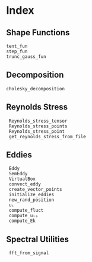 # Index


## Shape Functions
```@docs
tent_fun
step_fun
trunc_gauss_fun
```

## Decomposition
```@docs
cholesky_decomposition
```


## Reynolds Stress
```@docs
 Reynolds_stress_tensor
 Reynolds_stress_points
 Reynolds_stress_point
 get_reynolds_stress_from_file
```



## Eddies
```@docs
 Eddy
 SemEddy
 VirtualBox
 convect_eddy
 create_vector_points
 initialize_eddies
 new_rand_position
 uᵢ
 compute_fluct
 compute_uᵢₚ
 compute_Ek
```


## Spectral Utilities
```@docs
 fft_from_signal
```


